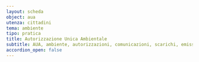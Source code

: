 ```yaml
---
layout: scheda
object: aua
utenza: cittadini
tema: ambiente
tipo: pratica
title: Autorizzazione Unica Ambientale
subtitle: AUA, ambiente, autorizzazioni, comunicazioni, scarichi, emissioni in atmosfera, rifiuti, utilizzo effluenti, utilizzo fanghi
accordion_open: false
---
```

